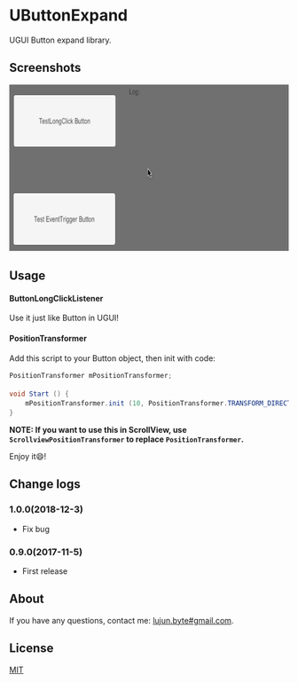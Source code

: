 # UButtonExpand

UGUI Button expand library.

## Screenshots

<img src="/screenshots/UButtonExpand_screen_record_1.0.0.gif" alt="UButtonExpand_screen_record_1.0.0.gif" title="UButtonExpand_screen_record_1.0.0.gif" width="729" height="300" />

## Usage

#### ButtonLongClickListener

Use it just like Button in UGUI!

#### PositionTransformer

Add this script to your Button object, then init with code:

```csharp
PositionTransformer mPositionTransformer;

void Start () {
	mPositionTransformer.init (10, PositionTransformer.TRANSFORM_DIRECTION.Y_AXIS);
}
```

**NOTE: If you want to use this in ScrollView, use ```ScrollviewPositionTransformer``` to replace ```PositionTransformer```.**

Enjoy it😄!

## Change logs

### 1.0.0(2018-12-3)
- Fix bug

### 0.9.0(2017-11-5)
- First release

## About

If you have any questions, contact me: [lujun.byte#gmail.com](mailto:lujun.byte@gmail.com).

## License

[MIT](LICENSE)

